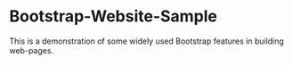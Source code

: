 # Bootstrap-Website-Sample
This is a demonstration of some widely used Bootstrap features in building web-pages.
